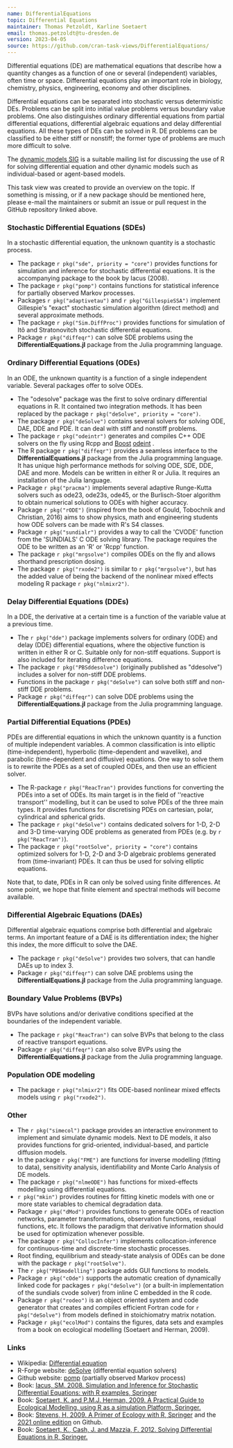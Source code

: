 ```yaml
---
name: DifferentialEquations
topic: Differential Equations
maintainer: Thomas Petzoldt, Karline Soetaert
email: thomas.petzoldt@tu-dresden.de
version: 2023-04-05
source: https://github.com/cran-task-views/DifferentialEquations/
---
```



Differential equations (DE) are mathematical equations that describe how
a quantity changes as a function of one or several (independent)
variables, often time or space. Differential equations play an important
role in biology, chemistry, physics, engineering, economy and other
disciplines.

Differential equations can be separated into stochastic versus
deterministic DEs. Problems can be split into initial value problems
versus boundary value problems. One also distinguishes ordinary
differential equations from partial differential equations, differential
algebraic equations and delay differential equations. All these types of
DEs can be solved in R. DE problems can be classified to be either stiff
or nonstiff; the former type of problems are much more difficult to
solve.

The [dynamic models SIG](https://stat.ethz.ch/mailman/listinfo/r-sig-dynamic-models)
is a suitable mailing list for discussing the use of R for solving
differential equation and other dynamic models such as individual-based
or agent-based models.

This task view was created to provide an overview on the topic. If something
is missing, or if a new package should be mentioned here, please e-mail the
maintainers or submit an issue or pull request in the GitHub
repository linked above.

### Stochastic Differential Equations (SDEs)

In a stochastic differential equation, the unknown quantity is a
stochastic process.

-   The package `r pkg("sde", priority = "core")` provides
    functions for simulation and inference for stochastic differential
    equations. It is the accompanying package to the book by Iacus
    (2008).
-   The package `r pkg("pomp")` contains functions for
    statistical inference for partially observed Markov processes.
-   Packages `r pkg("adaptivetau")` and
    `r pkg("GillespieSSA")` implement Gillespie's "exact"
    stochastic simulation algorithm (direct method) and several
    approximate methods.
-   The package `r pkg("Sim.DiffProc")` provides functions
    for simulation of Itô and Stratonovitch stochastic differential
    equations.
-   Package `r pkg("diffeqr")` can solve SDE problems using
    the **DifferentialEquations.jl** package from the Julia programming
    language.

### Ordinary Differential Equations (ODEs)

In an ODE, the unknown quantity is a function of a single independent
variable. Several packages offer to solve ODEs.

-   The "odesolve" package was the first to solve ordinary
    differential equations in R. It contained two integration methods.
    It has been replaced by the package
    `r pkg("deSolve", priority = "core")`.
-   The package `r pkg("deSolve")` contains several solvers
    for solving ODE, DAE, DDE and PDE. It can deal with stiff and
    nonstiff problems.
-   The package `r pkg("odeintr")` generates and compiles
    C++ ODE solvers on the fly using Rcpp and
    [Boost](http://www.boost.org/) [odeint](http://www.odeint.com/) .
-   The R package `r pkg("diffeqr")` provides a seamless
    interface to the **DifferentialEquations.jl** package from the Julia
    programming language. It has unique high performance methods for
    solving ODE, SDE, DDE, DAE and more. Models can be written in either
    R or Julia. It requires an installation of the Julia language.
-   Package `r pkg("pracma")` implements several adaptive
    Runge-Kutta solvers such as ode23, ode23s, ode45, or the
    Burlisch-Stoer algorithm to obtain numerical solutions to ODEs with
    higher accuracy.
-   Package `r pkg("rODE")` (inspired from the book of
    Gould, Tobochnik and Christian, 2016) aims to show physics, math and
    engineering students how ODE solvers can be made with R's S4
    classes.
-   Package `r pkg("sundialr")` provides a way to call the
    'CVODE' function from the 'SUNDIALS' C ODE solving library. The
    package requires the ODE to be written as an 'R' or 'Rcpp'
    function.
-   The package `r pkg("mrgsolve")` compiles ODEs on the fly
    and allows shorthand prescription dosing.
-   The package `r pkg("rxode2")` is similar to
    `r pkg("mrgsolve")`, but has the added value of being
    the backend of the nonlinear mixed effects modeling R package
    `r pkg("nlmixr2")`.

### Delay Differential Equations (DDEs)

In a DDE, the derivative at a certain time is a function of the variable
value at a previous time.

-   The `r pkg("dde")` package implements solvers for
    ordinary (ODE) and delay (DDE) differential equations, where the
    objective function is written in either R or C. Suitable only for
    non-stiff equations. Support is also included for iterating
    difference equations.
-   The package `r pkg("PBSddesolve")` (originally published
    as "ddesolve") includes a solver for non-stiff DDE problems.
-   Functions in the package `r pkg("deSolve")` can solve
    both stiff and non-stiff DDE problems.
-   Package `r pkg("diffeqr")` can solve DDE problems using
    the **DifferentialEquations.jl** package from the Julia programming
    language.

### Partial Differential Equations (PDEs)

PDEs are differential equations in which the unknown quantity is a
function of multiple independent variables. A common classification is
into elliptic (time-independent), hyperbolic (time-dependent and
wavelike), and parabolic (time-dependent and diffusive) equations. One
way to solve them is to rewrite the PDEs as a set of coupled ODEs, and
then use an efficient solver.

-   The R-package `r pkg("ReacTran")` provides functions for
    converting the PDEs into a set of ODEs. Its main target is in the
    field of ''reactive transport'' modelling, but it can be used to
    solve PDEs of the three main types. It provides functions for
    discretising PDEs on cartesian, polar, cylindrical and spherical
    grids.
-   The package `r pkg("deSolve")` contains dedicated
    solvers for 1-D, 2-D and 3-D time-varying ODE problems as generated
    from PDEs (e.g. by `r pkg("ReacTran")`).
-   The package `r pkg("rootSolve", priority = "core")`
    contains optimized solvers for 1-D, 2-D and 3-D algebraic problems
    generated from (time-invariant) PDEs. It can thus be used for
    solving elliptic equations.

Note that, to date, PDEs in R can only be solved using finite
differences. At some point, we hope that finite element and spectral
methods will become available.

### Differential Algebraic Equations (DAEs)

Differential algebraic equations comprise both differential and
algebraic terms. An important feature of a DAE is its differentiation
index; the higher this index, the more difficult to solve the DAE.

-   The package `r pkg("deSolve")` provides two solvers,
    that can handle DAEs up to index 3.
-   Package `r pkg("diffeqr")` can solve DAE problems using
    the **DifferentialEquations.jl** package from the Julia programming
    language.

### Boundary Value Problems (BVPs)

BVPs have solutions and/or derivative conditions specified at the
boundaries of the independent variable.

-   The package `r pkg("ReacTran")` can solve BVPs that
    belong to the class of reactive transport equations.
-   Package `r pkg("diffeqr")` can also solve BVPs using the
    **DifferentialEquations.jl** package from the Julia programming
    language.

### Population ODE modeling

-   The package `r pkg("nlmixr2")` fits ODE-based nonlinear
    mixed effects models using `r pkg("rxode2")`.

### Other

-   The `r pkg("simecol")` package provides an interactive
    environment to implement and simulate dynamic models. Next to DE
    models, it also provides functions for grid-oriented,
    individual-based, and particle diffusion models.
-   In the package `r pkg("FME")` are functions for inverse
    modelling (fitting to data), sensitivity analysis, identifiability
    and Monte Carlo Analysis of DE models.
-   The package `r pkg("nlmeODE")` has functions for
    mixed-effects modelling using differential equations.
-   `r pkg("mkin")` provides routines for fitting kinetic
    models with one or more state variables to chemical degradation
    data.
-   Package `r pkg("dMod")` provides functions to generate
    ODEs of reaction networks, parameter transformations, observation
    functions, residual functions, etc. It follows the paradigm that
    derivative information should be used for optimization whenever
    possible.
-   The package `r pkg("CollocInfer")` implements
    collocation-inference for continuous-time and discrete-time
    stochastic processes.
-   Root finding, equilibrium and steady-state analysis of ODEs can be
    done with the package `r pkg("rootSolve")`.
-   The `r pkg("PBSmodelling")` package adds GUI functions
    to models.
-   Package `r pkg("cOde")` supports the automatic creation
    of dynamically linked code for packages
    `r pkg("deSolve")` (or a built-in implementation of the
    sundials cvode solver) from inline C embedded in the R code.
-   Package `r pkg("rodeo")` is an object oriented system
    and code generator that creates and compiles efficient Fortran code
    for `r pkg("deSolve")` from models defined in
    stoichiomatry matrix notation.
-   Package `r pkg("ecolMod")` contains the figures, data
    sets and examples from a book on ecological modelling (Soetaert and
    Herman, 2009).



### Links
-   Wikipedia: [Differential equation](http://en.wikipedia.org/wiki/Differential_equation)
-   R-Forge website: [deSolve](https://deSolve.R-Forge.R-project.org) (differential equation solvers)
-   Github website: [pomp](https://kingaa.github.io/pomp/) (partially observed Markov process)
-   Book: [Iacus, SM. 2008. Simulation and Inference for Stochastic Differential Equations: with R examples, Springer](http://www.springer.com/978-0-387-75838-1)
-   Book: [Soetaert, K. and P.M.J. Herman, 2009. A Practical Guide to Ecological Modelling, using R as a simulation Platform, Springer.](http://www.springer.com/life+sciences/ecology/book/978-1-4020-8623-6)
-   Book: [Stevens, H, 2009. A Primer of Ecology with R, Springer](http://www.springer.com/life+sci/ecology/book/978-0-387-89881-0) and the [2021 online edition](https://hankstevens.github.io/Primer-of-Ecology/) on Github.
-   Book: [Soetaert, K., Cash, J. and Mazzia, F. 2012. Solving Differential Equations in R, Springer.](http://www.springer.com/statistics/computanional+statistics/book/978-3-642-28069-6)
